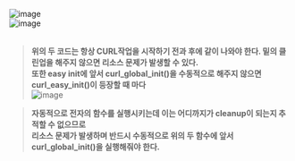 ![image](https://user-images.githubusercontent.com/80379900/118059619-ed8b6280-b3cb-11eb-8507-6d6f3e38d96b.png)<br>
![image](https://user-images.githubusercontent.com/80379900/118059635-f54b0700-b3cb-11eb-8c9f-bbf002453d87.png)<br>
<br>
>**위의 두 코드는 항상 CURL작업을 시작하기 전과 후에 같이 나와야 한다. 밑의 클린업을 해주지 않으면 리소스 문제가 발생할 수 있다.<br>
또한 easy init에 앞서 curl_global_init()을 수동적으로 해주지 않으면 curl_easy_init()이 등장할 때 마다** <br>
![image](https://user-images.githubusercontent.com/80379900/118060188-21b35300-b3cd-11eb-814f-1e753c3ab940.png)

>**자동적으로 전자의 함수를 실행시키는데 이는 어디까지가 cleanup이 되는지 추적할 수 없으므로<br> 리소스 문제가 발생하며 반드시 수동적으로 위의 두 함수에 앞서 curl_global_init()을
실행해줘야 한다.**
